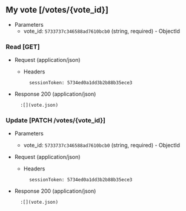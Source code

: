 ## My vote [/votes/{vote_id}]

+ Parameters
    + vote_id: `5733737c346588ad7610bcb0` (string, required) - ObjectId

### Read [GET]

+ Request (application/json)

    + Headers

            sessionToken: 5734ed0a1dd3b2b88b35ece3

+ Response 200 (application/json)

        :[](vote.json)

### Update [PATCH /votes/{vote_id}]

+ Parameters
    + vote_id: `5733737c346588ad7610bcb0` (string, required) - ObjectId

+ Request (application/json)

    + Headers

            sessionToken: 5734ed0a1dd3b2b88b35ece3

+ Response 200 (application/json)

        :[](vote.json)
